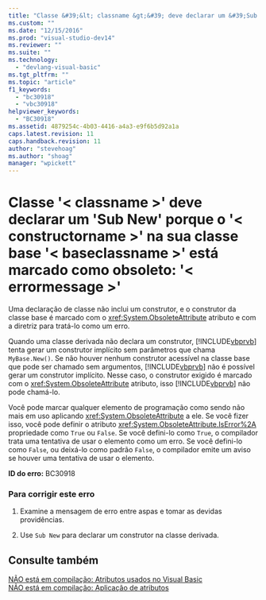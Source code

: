 ```yaml
---
title: "Classe &#39;&lt; classname &gt;&#39; deve declarar um &#39;Sub New&#39; porque o &#39;&lt; constructorname &gt;&#39; na sua classe base &#39;&lt; baseclassname &gt;&#39; est&#225; marcado como obsoleto: &#39;&lt; errormessage &gt;&#39; | Microsoft Docs"
ms.custom: ""
ms.date: "12/15/2016"
ms.prod: "visual-studio-dev14"
ms.reviewer: ""
ms.suite: ""
ms.technology: 
  - "devlang-visual-basic"
ms.tgt_pltfrm: ""
ms.topic: "article"
f1_keywords: 
  - "bc30918"
  - "vbc30918"
helpviewer_keywords: 
  - "BC30918"
ms.assetid: 4879254c-4b03-4416-a4a3-e9f6b5d92a1a
caps.latest.revision: 11
caps.handback.revision: 11
author: "stevehoag"
ms.author: "shoag"
manager: "wpickett"
---
```

# Classe &#39;&lt; classname &gt;&#39; deve declarar um &#39;Sub New&#39; porque o &#39;&lt; constructorname &gt;&#39; na sua classe base &#39;&lt; baseclassname &gt;&#39; est&#225; marcado como obsoleto: &#39;&lt; errormessage &gt;&#39;
Uma declaração de classe não inclui um construtor, e o construtor da classe base é marcado com o <xref:System.ObsoleteAttribute> atributo e com a diretriz para tratá\-lo como um erro.  
  
 Quando uma classe derivada não declara um construtor, [!INCLUDE[vbprvb](../../csharp/programming-guide/concepts/linq/includes/vbprvb_md.md)] tenta gerar um construtor implícito sem parâmetros que chama `MyBase.New()`. Se não houver nenhum construtor acessível na classe base que pode ser chamado sem argumentos, [!INCLUDE[vbprvb](../../csharp/programming-guide/concepts/linq/includes/vbprvb_md.md)] não é possível gerar um construtor implícito. Nesse caso, o construtor exigido é marcado com o <xref:System.ObsoleteAttribute> atributo, isso [!INCLUDE[vbprvb](../../csharp/programming-guide/concepts/linq/includes/vbprvb_md.md)] não pode chamá\-lo.  
  
 Você pode marcar qualquer elemento de programação como sendo não mais em uso aplicando <xref:System.ObsoleteAttribute> a ele. Se você fizer isso, você pode definir o atributo <xref:System.ObsoleteAttribute.IsError%2A> propriedade como `True` ou `False`. Se você defini\-lo como `True`, o compilador trata uma tentativa de usar o elemento como um erro. Se você defini\-lo como `False`, ou deixá\-lo como padrão `False`, o compilador emite um aviso se houver uma tentativa de usar o elemento.  
  
 **ID do erro:** BC30918  
  
### Para corrigir este erro  
  
1.  Examine a mensagem de erro entre aspas e tomar as devidas providências.  
  
2.  Use `Sub New` para declarar um construtor na classe derivada.  
  
## Consulte também  
 [NÃO está em compilação: Atributos usados no Visual Basic](http://msdn.microsoft.com/pt-br/22231318-8a40-49af-9245-e0aab723563b)   
 [NÃO está em compilação: Aplicação de atributos](http://msdn.microsoft.com/pt-br/2b1703ed-4437-49b3-bc0b-568094324f47)